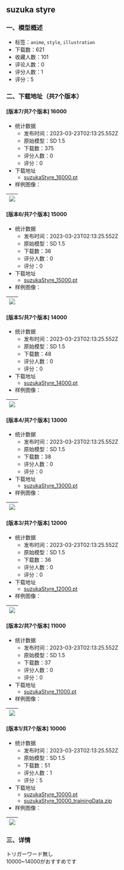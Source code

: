 ## suzuka styre
### 一、模型概述

- 标签：`anime`, `style`, `illustration`
- 下载数：621
- 收藏人数：101
- 评论人数：0
- 评分人数：1
- 评分：5

### 二、下载地址（共7个版本）

#### [版本7/共7个版本] 16000

- 统计数据
  - 发布时间：2023-03-23T02:13:25.552Z
  - 原始模型：SD 1.5
  - 下载数：375
  - 评分人数：0
  - 评分：0
- 下载地址
  - [suzukaStyre_16000.pt](https://civitai.com/api/download/models/27049)
- 样例图像：

| <img src="https://image.civitai.com/xG1nkqKTMzGDvpLrqFT7WA/09a66910-886c-485e-c20d-351365213800/width=450/298111.jpeg" /> |
| ---- |

#### [版本6/共7个版本] 15000

- 统计数据
  - 发布时间：2023-03-23T02:13:25.552Z
  - 原始模型：SD 1.5
  - 下载数：36
  - 评分人数：0
  - 评分：0
- 下载地址
  - [suzukaStyre_15000.pt](https://civitai.com/api/download/models/27050)
- 样例图像：

| <img src="https://image.civitai.com/xG1nkqKTMzGDvpLrqFT7WA/69e28310-02bc-4507-074a-1221efd5a500/width=450/298112.jpeg" /> |
| ---- |

#### [版本5/共7个版本] 14000

- 统计数据
  - 发布时间：2023-03-23T02:13:25.552Z
  - 原始模型：SD 1.5
  - 下载数：48
  - 评分人数：0
  - 评分：0
- 下载地址
  - [suzukaStyre_14000.pt](https://civitai.com/api/download/models/27051)
- 样例图像：

| <img src="https://image.civitai.com/xG1nkqKTMzGDvpLrqFT7WA/e9d7e886-400b-4513-9376-de5028ba6300/width=450/298113.jpeg" /> |
| ---- |

#### [版本4/共7个版本] 13000

- 统计数据
  - 发布时间：2023-03-23T02:13:25.552Z
  - 原始模型：SD 1.5
  - 下载数：38
  - 评分人数：0
  - 评分：0
- 下载地址
  - [suzukaStyre_13000.pt](https://civitai.com/api/download/models/27045)
- 样例图像：

| <img src="https://image.civitai.com/xG1nkqKTMzGDvpLrqFT7WA/471df03e-a4c1-42c2-e7e3-01b321db2600/width=450/298104.jpeg" /> |
| ---- |

#### [版本3/共7个版本] 12000

- 统计数据
  - 发布时间：2023-03-23T02:13:25.552Z
  - 原始模型：SD 1.5
  - 下载数：36
  - 评分人数：0
  - 评分：0
- 下载地址
  - [suzukaStyre_12000.pt](https://civitai.com/api/download/models/27046)
- 样例图像：

| <img src="https://image.civitai.com/xG1nkqKTMzGDvpLrqFT7WA/b0575a92-29b9-427f-1ed0-30e0829c1400/width=450/298105.jpeg" /> |
| ---- |

#### [版本2/共7个版本] 11000

- 统计数据
  - 发布时间：2023-03-23T02:13:25.552Z
  - 原始模型：SD 1.5
  - 下载数：37
  - 评分人数：0
  - 评分：0
- 下载地址
  - [suzukaStyre_11000.pt](https://civitai.com/api/download/models/27047)
- 样例图像：

| <img src="https://image.civitai.com/xG1nkqKTMzGDvpLrqFT7WA/d1436d9a-f642-4d08-cb50-3e2dfbd81a00/width=450/298106.jpeg" /> |
| ---- |

#### [版本1/共7个版本] 10000

- 统计数据
  - 发布时间：2023-03-23T02:13:25.552Z
  - 原始模型：SD 1.5
  - 下载数：51
  - 评分人数：1
  - 评分：5
- 下载地址
  - [suzukaStyre_10000.pt](https://civitai.com/api/download/models/27039)
  - [suzukaStyre_10000_trainingData.zip](https://civitai.com/api/download/models/27039?type=Training%20Data)
- 样例图像：

| <img src="https://image.civitai.com/xG1nkqKTMzGDvpLrqFT7WA/09a6e4f6-3cbd-4e50-f374-3daa167a2800/width=450/298036.jpeg" /> |
| ---- |


### 三、详情
<p>トリガーワード無し<br />10000~14000がおすすめです</p>